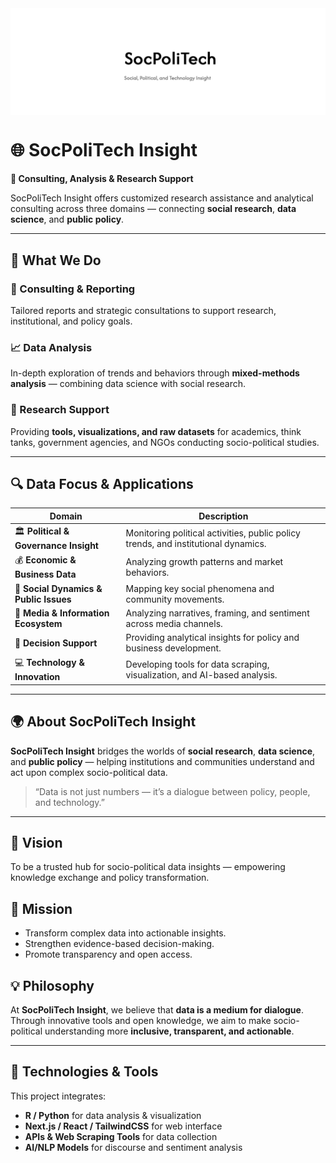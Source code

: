 <img src="SocPoliTech_Logo/SocPoliTech-horizontal.png" alt="SocPoliTech Logo" width="1000" style="display: block; margin: auto;" />


# 🌐 SocPoliTech Insight

**💼 Consulting, Analysis & Research Support**

SocPoliTech Insight offers customized research assistance and analytical consulting across three domains — connecting **social research**, **data science**, and **public policy**.

---

## 📑 What We Do

### 🧭 Consulting & Reporting  
Tailored reports and strategic consultations to support research, institutional, and policy goals.

### 📈 Data Analysis  
In-depth exploration of trends and behaviors through **mixed-methods analysis** — combining data science with social research.

### 🔬 Research Support  
Providing **tools, visualizations, and raw datasets** for academics, think tanks, government agencies, and NGOs conducting socio-political studies.

---

## 🔍 Data Focus & Applications

| Domain | Description |
|--------|--------------|
| 🏛️ **Political & Governance Insight** | Monitoring political activities, public policy trends, and institutional dynamics. |
| 💰 **Economic & Business Data** | Analyzing growth patterns and market behaviors. |
| 🧩 **Social Dynamics & Public Issues** | Mapping key social phenomena and community movements. |
| 📰 **Media & Information Ecosystem** | Analyzing narratives, framing, and sentiment across media channels. |
| 🧮 **Decision Support** | Providing analytical insights for policy and business development. |
| 💻 **Technology & Innovation** | Developing tools for data scraping, visualization, and AI-based analysis. |

---

## 🌍 About SocPoliTech Insight

**SocPoliTech Insight** bridges the worlds of **social research**, **data science**, and **public policy** — helping institutions and communities understand and act upon complex socio-political data.

> “Data is not just numbers — it’s a dialogue between policy, people, and technology.”

---

## 🌟 Vision
To be a trusted hub for socio-political data insights — empowering knowledge exchange and policy transformation.

## 🎯 Mission
- Transform complex data into actionable insights.  
- Strengthen evidence-based decision-making.  
- Promote transparency and open access.

## 💡 Philosophy
At **SocPoliTech Insight**, we believe that **data is a medium for dialogue**.  
Through innovative tools and open knowledge, we aim to make socio-political understanding more **inclusive, transparent, and actionable**.

---

## 🧰 Technologies & Tools
This project integrates:
- **R / Python** for data analysis & visualization  
- **Next.js / React / TailwindCSS** for web interface  
- **APIs & Web Scraping Tools** for data collection  
- **AI/NLP Models** for discourse and sentiment analysis  
